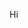 Hi
<!---
Kainorang/Kainorang is a ✨ special ✨ repository because its `README.md` (this file) appears on your GitHub profile.
You can click the Preview link to take a look at your changes.
--->
